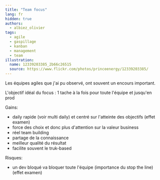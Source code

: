 ```yaml
---
title: "Team focus"
lang: fr
hidden: true
authors:
  - albiez_olivier
tags:
  - agile
  - gaspillage
  - kanban
  - management
  - team
illustration:
  name: 12339203385_2b66c26515
  source: https://www.flickr.com/photos/princeenergy/12339203385/
---
```


Les équipes agiles que j'ai pu observé, ont souvent un encours important.

L'objectif idéal du focus : 1 tache à la fois pour toute l'équipe et jusqu'en prod

Gains:
- daily rapide (voir multi daily) et centré sur l'atteinte des objectifs (effet examen)
- force des choix et donc plus d'attention sur la valeur business
- réel team building
- partage de la connaissance
- meilleur qualité du résultat
- facilite souvent le truk-based

Risques:
- un dev bloqué va bloquer toute l'équipe (importance du stop the line) (effet examen)
